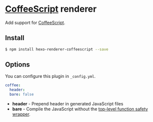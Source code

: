 # [CoffeeScript] renderer

Add support for [CoffeeScript].

## Install

``` bash
$ npm install hexo-renderer-coffeescript --save
```

## Options

You can configure this plugin in `_config.yml`.

``` yaml
coffee:
  header:
  bare: false
```

- **header** - Prepend header in generated JavaScript files
- **bare** -  	Compile the JavaScript without the [top-level function safety wrapper](http://coffeescript.org/#lexical-scope).

[CoffeeScript]: http://coffeescript.org/